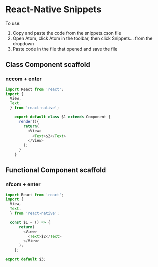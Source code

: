 # React-Native Snippets

To use: 
1. Copy and paste the code from the snippets.cson file
2. Open Atom, click Atom in the toolbar, then click Snippets... from the dropdown
3. Paste code in the file that opened and save the file

## Class Component scaffold
### nccom + enter
```javascript
import React from 'react';
import {
  View,
  Text.
  } from 'react-native';

    export default class $1 extends Component {
      render(){
        return(
          <View>
            <Text>$2</Text>
          </View>
        );
      }
    }
```
## Functional Component scaffold
### nfcom + enter
```javascript
import React from 'react';
import {
  View,
  Text.
  } from 'react-native';

  const $1 = () => {
      return(
        <View>
          <Text>$2</Text>
        </View>
      );
    };

export default $3;
```
